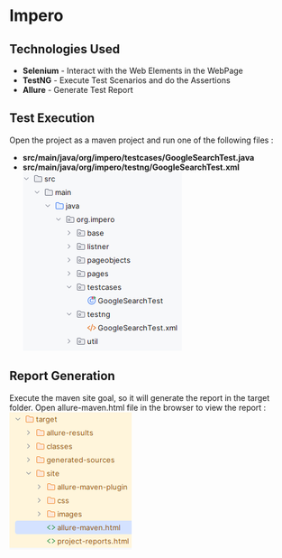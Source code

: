 # Impero

## Technologies Used
* **Selenium** - Interact with the Web Elements in the WebPage
* **TestNG** - Execute Test Scenarios and do the Assertions
* **Allure** - Generate Test Report

## Test Execution
Open the project as a maven project and run one of the following files : 
* **src/main/java/org/impero/testcases/GoogleSearchTest.java**
* **src/main/java/org/impero/testng/GoogleSearchTest.xml**
![img_1.png](img_1.png)

## Report Generation
Execute the maven site goal, so it will generate the report in the target folder.
Open allure-maven.html file in the browser to view the report :
![img.png](img.png)
